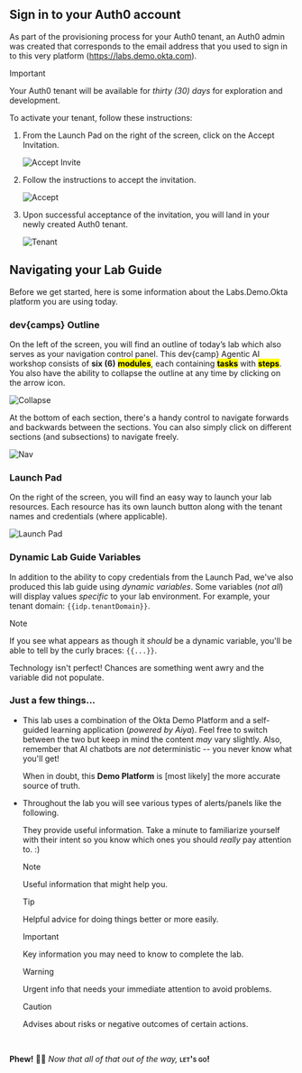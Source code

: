 ## Sign in to your Auth0 account
As part of the provisioning process for your Auth0 tenant, an Auth0 admin was created that corresponds to the email address that you used to sign in to this very platform (https://labs.demo.okta.com).

> [!IMPORTANT]
> Your Auth0 tenant will be available for *thirty (30) days* for exploration and development.

To activate your tenant, follow these instructions:

1. From the Launch Pad on the right of the screen, click on the Accept Invitation.

    ![Accept Invite](./assets/Module00/images/1.1a.png)

2. Follow the instructions to accept the invitation.

    ![Accept](./assets/Module00/images/1.2a.png)

3. Upon successful acceptance of the invitation, you will land in your newly created Auth0 tenant.

    ![Tenant](./assets/Module00/images/1.3a.png)

## Navigating your Lab Guide
Before we get started, here is some information about the Labs.Demo.Okta platform you are using today.

### dev{camps} Outline
On the left of the screen, you will find an outline of today’s lab which also serves as your navigation control panel. This dev{camp} Agentic AI workshop consists of **six (6)** <mark>**modules**</mark>, each containing <mark>**tasks**</mark> with <mark>**steps**</mark>. You also have the ability to collapse the outline at any time by clicking on the arrow icon.

![Collapse](./assets/Module00/images/2.1.png)

At the bottom of each section, there's a handy control to navigate forwards and backwards between the sections. You can also simply click on different sections (and subsections) to navigate freely.

![Nav](./assets/Module00/images/2.2.png)

### Launch Pad
On the right of the screen, you will find an easy way to launch your lab resources. Each resource has its own launch button along with the tenant names and credentials (where applicable).

![Launch Pad](./assets/Module00/images/2.3.png)

### Dynamic Lab Guide Variables
In addition to the ability to copy credentials from the Launch Pad, we've also produced this lab guide using *dynamic variables*. Some variables (*not all*) will display values *specific* to your lab environment. For example, your tenant domain: `{{idp.tenantDomain}}`.

> [!NOTE]
> If you see what appears as though it *should* be a dynamic variable, you'll be able to tell by the curly braces: `{{...}}`.
>
> Technology isn't perfect! Chances are something went awry and the variable did not populate.

### Just a few things...

- This lab uses a combination of the Okta Demo Platform and a self-guided learning application (*powered by Aiya*). Feel free to switch between the two but keep in mind the content _may_ vary slightly. Also, remember that AI chatbots are *not* deterministic -- you never know what you'll get!

  When in doubt, this **Demo Platform** is [most likely] the more accurate source of truth.

- Throughout the lab you will see various types of alerts/panels like the following.

  They provide useful information. Take a minute to familiarize yourself with their intent so you know which ones you should _really_ pay attention to.  :)

  > [!NOTE]
  > Useful information that might help you.

  > [!Tip]
  > Helpful advice for doing things better or more easily.

  > [!Important]
  > Key information you may need to know to complete the lab.

  > [!Warning]
  > Urgent info that needs your immediate attention to avoid problems.

  > [!Caution]
  > Advises about risks or negative outcomes of certain actions.

<br>

**Phew!** 😮‍💨 *Now that all of that out of the way,* <span style="font-variant: small-caps; font-weight: 700">let's go!</span>